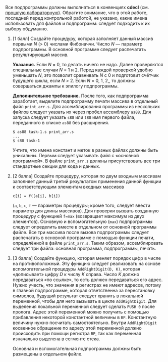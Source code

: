 [//]: <> ( assignment id: 10063 )

Все подпрограммы должны выполняться в конвенциях **cdecl** (см.
[прошлую лабораторную](http://edu.mmcs.sfedu.ru/mod/assign/view.php?id=9881)).
Обратите внимание, что в этой работе, последней перед контрольной работой,
не указано, какие имена использовать для файлов и подпрограмм: следует подходить
к их выбору обдуманно.

1.  [1 балл] Создайте процедуру, которая заполняет данный массив первыми _N_ (> 0)
    числами Фибоначчи. Число _N_ — параметр подпрограммы. В основной
    программе следует распечатать результирующий массив.

    **Указания.** Если _N_ = 0, то делать ничего не надо. Далее проверяются
    специальные случаи _N_ = 1 и 2. Перед каждой проверкой удобно уменьшать _N_,
    это позволит сравнивать _N_ с 0 и подготовит счётчик будущего цикла, если
    _N_ > 2. Если _N_ = 0, 1, 2,, то должны совершаться джампы к эпилогу подпрограммы.

    **Дополнительное требование.** После того, как подпрограмма заработает,
    выделите подпрограмму печати массива в отдельный файл `print_arr.s`. Для
    ассемблирования программы из нескольких файлов следует указать их через
    пробел ассемблеру `as88`. Для запуска следует указать `s88` или `t88` имя первого файла, переданного в списке `as88` без расширения. 
    
        $ as88 task-1.s print_arr.s
        ...
        $ s88 task-1
    
    Учтите, что имена констант и меток в разных файлах
    должны быть уникальны. Первым следует указывать файл с «основной программой». В файле `print_arr.s` должны присутствовать
    все три стандартные секции для кода и данных.

2.  [2 балла] Создайте процедуру, которая по двум входным массивам заполняет данный
    третий результатом применения данной функции к соответствующим элементам 
    входных массивов

        c[i] = f([a[i], b[i])

    (`a`, `b`, `c`, `f` — параметры процедуры; кроме того, следует ввести параметр
    для длины массивов). Для проверки
    вызвать созданную процедуру с функцией `f=max` (возвращает максимум из двух элементов).
    Основную и вспомогательную (`max`) подпрограммы следует определить вместе в отдельном 
    от основной программы файле.
    Все три массива после вызова
    подпрограммы следует распечатать в основной программе с помощью функции
    печати, определённой в файле `print_arr.s`. Таким образом, ассемблировать
    следует три файла: основная программа, подпрограммы, печать.

3.  [3 балла] Создайте функцию, которая меняет порядок цифр в числе на
    противоположный. Эту функцию следует реализовать на основе вспомогательной
    процедуры `AddRightDigit(D, K)`, которая «дописывает» цифру _D_ к числу _K_
    справа. Число _K_ должно передаваться «по ссылке», то есть должен передаваться
    его адрес. Нужно учесть, что значения в регистрах не имеют адресов, потому
    в главной подпрограмме, которая ответственна за перестановку символов, будущий
    результат следует хранить в локальной переменной, чтобы для него вызывать
    в цикле `AddRightDigit`. Для выделения локальной переменной следует сделать
    `PUSH 0` после пролога. Адрес этой переменной можно получить с помощью
    прибавления некоторой константной величины в `BP`. Константную величину нужно
    посчитать самостоятельно. Внутри `AddRightDigit` косвенное обращение по адресу 
    этой переменной должно происходить при помощи регистра `BP`, так как 
    переменная изначально выделена в сегменте стека.
    
    Основная и вспомогательная подпрограммы должны быть размещены в отдельном файле.

